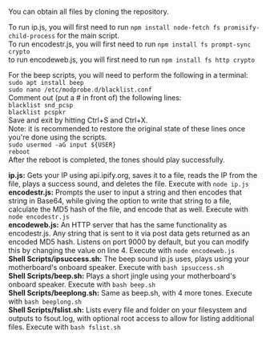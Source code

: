 You can obtain all files by cloning the repository.  

To run ip.js, you will first need to run ``npm install node-fetch fs promisify-child-process`` for the main script.  
To run encodestr.js, you will first need to run ``npm install fs prompt-sync crypto``  
to run encodeweb.js, you will first need to run ``npm install fs http crypto``  

For the beep scripts, you will need to perform the following in a terminal:  
``sudo apt install beep``  
``sudo nano /etc/modprobe.d/blacklist.conf``  
Comment out (put a # in front of) the following lines:  
  ``blacklist snd_pcsp``  
  ``blacklist pcspkr``  
Save and exit by hitting Ctrl+S and Ctrl+X.    
Note: it is recommended to restore the original state of these lines once you're done using the scripts.  
``sudo usermod -aG input ${USER}``  
``reboot``  
After the reboot is completed, the tones should play successfully.  
  
**ip.js:** Gets your IP using api.ipify.org, saves it to a file, reads the IP from the file, plays a success sound, and deletes the file. Execute with ``node ip.js``  
**encodestr.js:** Prompts the user to input a string and then encodes that string in Base64, while giving the option to write that string to a file, calculate the MD5 hash of the file, and encode that as well. Execute with ``node encodestr.js``  
**encodeweb.js:** An HTTP server that has the same functionality as encodestr.js. Any string that is sent to it via post data gets returned as an encoded MD5 hash. Listens on port 9000 by default, but you can modify this by changing the value on line 4. Execute with ``node encodeweb.js``  
**Shell Scripts/ipsuccess.sh:** The beep sound ip.js uses, plays using your motherboard's onboard speaker. Execute with ``bash ipsuccess.sh``  
**Shell Scripts/beep.sh:** Plays a short jingle using your motherboard's onboard speaker. Execute with ``bash beep.sh``  
**Shell Scripts/beeplong.sh:** Same as beep.sh, with 4 more tones. Execute with ``bash beeplong.sh``  
**Shell Scripts/fslist.sh:** Lists every file and folder on your filesystem and outputs to fsout.log, with optional root access to allow for listing additional files. Execute with ``bash fslist.sh``
